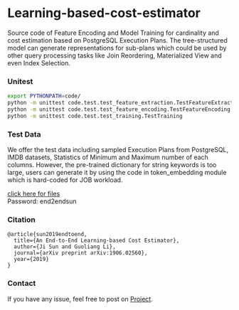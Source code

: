 # Learning-based-cost-estimator

Source code of Feature Encoding and Model Training for cardinality and cost estimation based on PostgreSQL Execution Plans.
The tree-structured model can generate representations for sub-plans which could be used by other query processing tasks like Join Reordering,
Materialized View and even Index Selection.

### Unitest
```bash
export PYTHONPATH=code/
python -m unittest code.test.test_feature_extraction.TestFeatureExtraction
python -m unittest code.test.test_feature_encoding.TestFeatureEncoding
python -m unittest code.test.test_training.TestTraining
```

### Test Data
We offer the test data including sampled Execution Plans from PostgreSQL,
IMDB datasets, Statistics of Minimum and Maximum number of each columns.
However, the pre-trained dictionary for string keywords is too large,
users can generate it by using the code in token_embedding
module which is hard-coded for JOB workload. 

[click here for files](https://cloud.tsinghua.edu.cn/f/930a0ab8546b407a826b/?dl=1)  
Password: end2endsun

### Citation
```
@article{sun2019endtoend,
  title={An End-to-End Learning-based Cost Estimator},
  author={Ji Sun and Guoliang Li},
  journal={arXiv preprint arXiv:1906.02560},
  year={2019}
}
```

### Contact
If you have any issue, feel free to post on [Project](https://github.com/greatji/Learning-based-cost-estimator).
